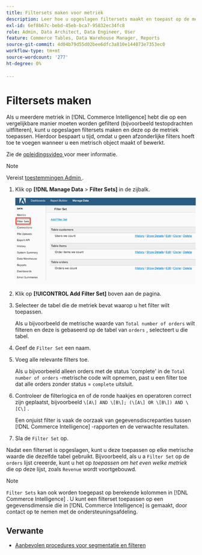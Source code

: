 ```yaml
---
title: Filtersets maken voor metriek
description: Leer hoe u opgeslagen filtersets maakt en toepast op de metriek.
exl-id: 6ef8b67c-bebd-45eb-bca7-95832ec34fc8
role: Admin, Data Architect, Data Engineer, User
feature: Commerce Tables, Data Warehouse Manager, Reports
source-git-commit: 4d04b79d55d02bee6dfc3a810e144073e7353ec0
workflow-type: tm+mt
source-wordcount: '277'
ht-degree: 0%

---
```


# Filtersets maken

Als u meerdere metriek in [!DNL Commerce Intelligence] hebt die op een vergelijkbare manier moeten worden gefilterd (bijvoorbeeld testopdrachten uitfilteren), kunt u opgeslagen filtersets maken en deze op de metriek toepassen. Hierdoor bespaart u tijd, omdat u geen afzonderlijke filters hoeft toe te voegen wanneer u een metrisch object maakt of bewerkt.

Zie de [ opleidingsvideo ](https://experienceleague.adobe.com/docs/commerce-knowledge-base/kb/how-to/mbi-training-video-filter-sets.html) voor meer informatie.

>[!NOTE]
>
>Vereist [ toestemmingen Admin ](../../administrator/user-management/user-management.md).

1. Klik op **[!DNL Manage Data** > **Filter Sets]** in de zijbalk.

   ![ creeer filterreeksen interface met toevoegen filterplaatoptie ](../../assets/create-filter-sets.png)

1. Klik op **[!UICONTROL Add Filter Set]** boven aan de pagina.

1. Selecteer de tabel die de metriek bevat waarop u het filter wilt toepassen.

   Als u bijvoorbeeld de metrische waarde van `Total number of orders` wilt filteren en deze is gebaseerd op de tabel van `orders` , selecteert u die tabel.

1. Geef de `Filter Set` een naam.

1. Voeg alle relevante filters toe.

   Als u bijvoorbeeld alleen orders met de status &#39;complete&#39; in de `Total number of orders` -metrische code wilt opnemen, past u een filter toe dat alle orders zonder status = `complete` uitsluit.

1. Controleer de filterlogica en of de ronde haakjes en operatoren correct zijn geplaatst, bijvoorbeeld `\[A\] AND \[B\]; (\[A\] OR \[B\]) AND \[C\]` .

   Een onjuist filter is vaak de oorzaak van gegevensdiscrepanties tussen [!DNL Commerce Intelligence] -rapporten en de verwachte resultaten.

1. Sla de `Filter Set` op.

Nadat een filterset is opgeslagen, kunt u deze toepassen op elke metrische waarde die dezelfde tabel gebruikt. Bijvoorbeeld, als u a `Filter Set` op de `orders` lijst creeerde, kunt u het op *toepassen om het even welke metriek* die op deze lijst, zoals `Revenue` wordt voortgebouwd.

>[!NOTE]
>
>`Filter Sets` kan ook worden toegepast op berekende kolommen in [!DNL Commerce Intelligence] . U kunt een filterset toepassen op een gegevensdimensie die in [!DNL Commerce Intelligence] is gemaakt, door contact op te nemen met de ondersteuningsafdeling.

## Verwante

* [Aanbevolen procedures voor segmentatie en filteren](../../best-practices/segment-filter.md)
